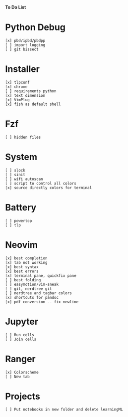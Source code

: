 **To Do List**

# Python Debug
    [x] pbd/ipbd/pbdpp
    [ ] import logging
    [ ] git bissect


# Installer
    [x] tlpconf
    [x] chrome
    [ ] requirements python
    [x] text dimension
    [x] VimPlug
    [x] fish as default shell



# Fzf
    [ ] hidden files

# System
    [ ] slock
    [ ] sinit
    [ ] wifi autoscan
    [ ] script to control all colors
    [x] source directly colors for terminal

# Battery
    [ ] powertop 
    [ ] tlp

# Neovim
    [x] best completion
    [x] tab not working
    [x] best syntax
    [x] best errors
    [x] terminal pane, quickfix pane
    [ ] best folding
    [ ] easymotion/vim-sneak
    [ ] git, nerdtree git
    [ ] nerdtree and tagbar colors
    [x] shortcuts for pandoc
    [x] pdf conversion -- fix newline


    
# Jupyter
    [ ] Run cells
    [ ] Join cells
    
# Ranger
    [x] Colorscheme
    [ ] New tab

# Projects
    [ ] Put notebooks in new folder and delete learningML
